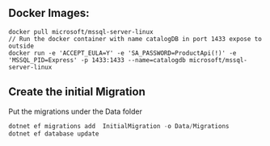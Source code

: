 ## Docker Images:
```docker
docker pull microsoft/mssql-server-linux
// Run the docker container with name catalogDB in port 1433 expose to outside
docker run -e 'ACCEPT_EULA=Y' -e 'SA_PASSWORD=ProductApi(!)' -e 'MSSQL_PID=Express' -p 1433:1433 --name=catalogdb microsoft/mssql-server-linux
```

## Create the initial Migration
Put the migrations under the Data folder
```csharp
dotnet ef migrations add  InitialMigration -o Data/Migrations
dotnet ef database update
```